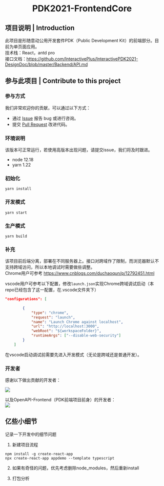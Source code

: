 <h1 align="center">PDK2021-FrontendCore</h1>

## 项目说明 | Introduction
此项目是形随意动公用开发套件PDK（Public Development Kit）的前端部分。目前为单页面应用。  
技术栈：React，antd pro  
接口文档：https://github.com/InteractivePlus/InteractivePDK2021-DesignDoc/blob/master/Backend/API.md  


## 参与此项目 | Contribute to this project
### 参与方式
我们非常欢迎你的贡献，可以通过以下方式：
- 通过 [Issue](https://github.com/InteractivePlus/PDK2021-FrontendCore/issues) 报告 bug 或进行咨询。
- 提交 [Pull Request](https://github.com/InteractivePlus/PDK2021-FrontendCore/pulls) 改进代码。

### 环境说明
该版本可正常运行，若使用高版本出现问题，请提交issue，我们将及时跟进。  
- node 12.18
- yarn 1.22

### 初始化
```
yarn install
```

### 开发模式
```
yarn start
```

### 生产模式
```
yarn build
```

### 补充
该项目前后端分离，部署在不同服务器上。接口对跨域作了限制，而浏览器默认不支持跨域访问，所以本地调试时需要做些调整。  
Chrome用户可参考 https://www.cnblogs.com/duchaoqun/p/12792451.html

vscode用户可参考以下配置，修改`launch.json`实现Chrome跨域调试启动（本repo已经包含了这一配置，在.vscode文件夹下）
```json
"configurations": [
        
        {
            "type": "chrome",
            "request": "launch",
            "name": "Launch Chrome against localhost",
            "url": "http://localhost:3000",
            "webRoot": "${workspaceFolder}",
            "runtimeArgs": ["--disable-web-security"]
        }
    ]
```
在vscode启动调试前需要先进入开发模式（无论是跨域还是普通开发）。

### 开发者
感谢以下做出贡献的开发者：  

<a href="https://github.com/InteractivePlus/PDK2021-FrontendCore/contributors">
  <img src="https://contributors-img.web.app/image?repo=InteractivePlus/PDK2021-FrontendCore" />
</a>

以及OpenAPI-Frontend（PDK前端项目前身）的开发者：  
<a href="https://github.com/InteractivePlus/OPENAPI2020-Frontend-React/contributors">
  <img src="https://contributors-img.web.app/image?repo=InteractivePlus/OPENAPI2020-Frontend-React" />
</a>

## 亿些小细节
记录一下开发中的细节问题
1. 新建项目流程
```
npm install -g create-react-app
npx create-react-app appdemo --template typescript
```  
2. 如果有奇怪的问题，优先考虑删除node_modules，然后重新install

3. 打包分析
